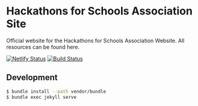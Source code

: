 # Hackathons for Schools Association Site

Official website for the Hackathons for Schools Association Website. All resources can be found here.

[![Netlify Status](https://api.netlify.com/api/v1/badges/75164327-77bf-46f5-b06d-e14c11b32c7d/deploy-status)](https://app.netlify.com/sites/hackathonsforschools/deploys)
[![Build Status](https://travis-ci.com/hackathonsforschools/website.svg?branch=master)](https://travis-ci.com/hackathonsforschools/website)

## Development

```bash
$ bundle install --path vendor/bundle
$ bundle exec jekyll serve
```
